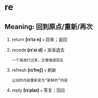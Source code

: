 # re

## Meaning: 回到原点/重新/再次

1. return **[rɪˈtɜːn]** `v` 回来；返回

2. recede **[rɪˈsiːd]** `v` 渐渐退去

   ```
   一个海浪打过来，又慢慢退回去
   ```

3. refresh **[rɪˈfreʃ]** `v` 刷新

   ```
   让旧的内容重新变为“新鲜的”内容
   ```

4. reply **[rɪˈplaɪ]** `v` 答复；回应
